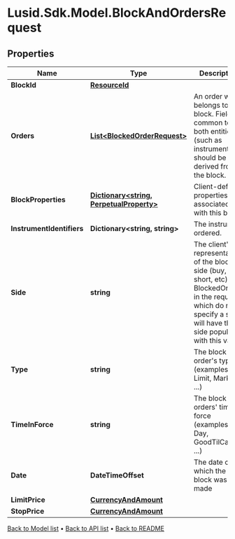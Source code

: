 # Lusid.Sdk.Model.BlockAndOrdersRequest

## Properties

Name | Type | Description | Notes
------------ | ------------- | ------------- | -------------
**BlockId** | [**ResourceId**](ResourceId.md) |  | 
**Orders** | [**List&lt;BlockedOrderRequest&gt;**](BlockedOrderRequest.md) | An order which belongs to a block. Fields common to both entities (such as instrument) should be derived from the block. | 
**BlockProperties** | [**Dictionary&lt;string, PerpetualProperty&gt;**](PerpetualProperty.md) | Client-defined properties associated with this block. | [optional] 
**InstrumentIdentifiers** | **Dictionary&lt;string, string&gt;** | The instrument ordered. | 
**Side** | **string** | The client&#39;s representation of the block&#39;s side (buy, sell, short, etc). BlockedOrders in the request which do not specify a side will have their side populated with this value. | [optional] 
**Type** | **string** | The block order&#39;s type (examples: Limit, Market, ...) | [optional] 
**TimeInForce** | **string** | The block orders&#39; time in force (examples: Day, GoodTilCancel, ...) | [optional] 
**Date** | **DateTimeOffset** | The date on which the block was made | [optional] 
**LimitPrice** | [**CurrencyAndAmount**](CurrencyAndAmount.md) |  | [optional] 
**StopPrice** | [**CurrencyAndAmount**](CurrencyAndAmount.md) |  | [optional] 

[Back to Model list](../README.md#documentation-for-models) &#8226; [Back to API list](../README.md#documentation-for-api-endpoints) &#8226; [Back to README](../README.md)

